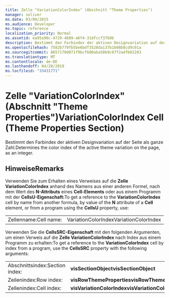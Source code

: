 ```yaml
---
title: Zelle "VariationColorIndex" (Abschnitt "Theme Properties")
manager: soliver
ms.date: 03/09/2015
ms.audience: Developer
ms.topic: reference
localization_priority: Normal
ms.assetid: ea95a90c-4729-4689-a6f4-31dfccf37b9b
description: Bestimmt den Farbindex der aktiven Designvariation auf der Seite als ganze Zahl.
ms.openlocfilehash: 7582b779fb5be6bdf3528da137b1b08b8cd9c01a
ms.sourcegitcommit: 8657170d071f9bcf680aba50b9c07f2a4fb82283
ms.translationtype: MT
ms.contentlocale: de-DE
ms.lasthandoff: 04/28/2019
ms.locfileid: "33431771"
---
```

# <a name="variationcolorindex-cell-theme-properties-section"></a><span data-ttu-id="ce131-103">Zelle "VariationColorIndex" (Abschnitt "Theme Properties")</span><span class="sxs-lookup"><span data-stu-id="ce131-103">VariationColorIndex Cell (Theme Properties Section)</span></span>

<span data-ttu-id="ce131-104">Bestimmt den Farbindex der aktiven Designvariation auf der Seite als ganze Zahl.</span><span class="sxs-lookup"><span data-stu-id="ce131-104">Determines the color index of the active theme variation on the page, as an integer.</span></span>
  
## <a name="remarks"></a><span data-ttu-id="ce131-105">Hinweise</span><span class="sxs-lookup"><span data-stu-id="ce131-105">Remarks</span></span>

<span data-ttu-id="ce131-106">Verwenden Sie zum Erhalten eines Verweises auf die **Zelle VariationColorIndex** anhand des Namens aus einer anderen Formel, nach dem Wert des **N-Attributs** eines **Cell-Elements** oder aus einem Programm mit der **CellsU-Eigenschaft:**</span><span class="sxs-lookup"><span data-stu-id="ce131-106">To get a reference to the **VariationColorIndex** cell by name from another formula, by value of the **N** attribute of a **Cell** element, or from a program using the **CellsU** property, use:</span></span> 
  
|||
|:-----|:-----|
| <span data-ttu-id="ce131-107">Zellenname:</span><span class="sxs-lookup"><span data-stu-id="ce131-107">Cell name:</span></span>  <br/> | <span data-ttu-id="ce131-108">VariationColorIndex</span><span class="sxs-lookup"><span data-stu-id="ce131-108">VariationColorIndex</span></span>  <br/> |
   
<span data-ttu-id="ce131-109">Verwenden Sie die **CellsSRC-Eigenschaft** mit den folgenden Argumenten, um einen Verweis auf die **Zelle VariationColorIndex** nach Index aus einem Programm zu erhalten:</span><span class="sxs-lookup"><span data-stu-id="ce131-109">To get a reference to the **VariationColorIndex** cell by index from a program, use the **CellsSRC** property with the following arguments:</span></span> 
  
|||
|:-----|:-----|
| <span data-ttu-id="ce131-110">Abschnittsindex:</span><span class="sxs-lookup"><span data-stu-id="ce131-110">Section index:</span></span>  <br/> |<span data-ttu-id="ce131-111">**visSectionObject**</span><span class="sxs-lookup"><span data-stu-id="ce131-111">**visSectionObject**</span></span> <br/> |
| <span data-ttu-id="ce131-112">Zeilenindex:</span><span class="sxs-lookup"><span data-stu-id="ce131-112">Row index:</span></span>  <br/> |<span data-ttu-id="ce131-113">**visRowThemeProperties**</span><span class="sxs-lookup"><span data-stu-id="ce131-113">**visRowThemeProperties**</span></span> <br/> |
| <span data-ttu-id="ce131-114">Zellenindex:</span><span class="sxs-lookup"><span data-stu-id="ce131-114">Cell index:</span></span>  <br/> |<span data-ttu-id="ce131-115">**visVariationColorIndex**</span><span class="sxs-lookup"><span data-stu-id="ce131-115">**visVariationColorIndex**</span></span> <br/> |
   

